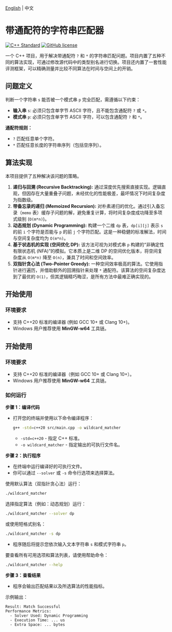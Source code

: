 [English](README.md) | 中文

# 带通配符的字符串匹配器

[![C++ Standard](https://img.shields.io/badge/standard-20%2B-blue?style=flat&logo=cplusplus)](https://isocpp.org/std/status)
[![GitHub license](https://img.shields.io/github/license/suzato/wildcard-matcher)](LICENSE)

一个 C++ 项目，用于解决带通配符 `?` 和 `*` 的字符串匹配问题。项目内置了五种不同的算法实现，可通过修改源代码中的类型别名进行切换。项目还内置了一套性能评测框架，可以精确测量并比较不同算法在时间与空间上的开销。

## 问题定义

判断一个字符串 `s` 能否被一个模式串 `p` 完全匹配，需遵循以下约束：

- **输入串** `s`: 必须只包含单字节 ASCII 字符，且不能包含通配符 `?` 或 `*`。
- **模式串** `p`: 必须只包含单字节 ASCII 字符，可以包含通配符 `?` 和 `*`。

**通配符规则：**

- `?` 匹配任意单个字符。
- `*` 匹配任意长度的字符串序列（包括空序列）。

## 算法实现

本项目提供了五种解决该问题的策略。

1.  **递归与回溯 (Recursive Backtracking):** 通过深度优先搜索直接实现。逻辑直观，但因存在大量重叠子问题，未经优化的性能极差，最坏情况下时间复杂度为指数级。
2.  **带备忘录的递归 (Memoized Recursion):** 对朴素递归的优化。通过引入备忘录（`memo` 表）缓存子问题的解，避免重复计算，将时间复杂度成功降至多项式级别 (`O(m*n)`)。
3.  **动态规划 (Dynamic Programming):** 构建一个二维 `dp` 表，`dp[i][j]` 表示 `s` 的前 `i` 个字符是否能与 `p` 的前 `j` 个字符匹配。这是一种稳健的标准解法，时间与空间复杂度均为 `O(m*n)`。
4.  **基于状态机的实现 (空间优化 DP):** 该方法可视为对模式串 `p` 构建的“非确定性有限状态机 (NFA)”的模拟。它本质上是二维 DP 的空间优化版本，将空间复杂度从 `O(m*n)` 降至 `O(n)`，兼具了时间和空间效率。
5.  **双指针贪心法 (Two-Pointer Greedy):** 一种空间效率极高的算法。它使用指针进行遍历，并借助额外的回溯指针来处理 `*` 通配符。该算法的空间复杂度达到了最优的 `O(1)`，但其逻辑精巧晦涩，是所有方法中最难正确实现的。

## 开始使用

### 环境要求

- 支持 C++20 标准的编译器 (例如 GCC 10+ 或 Clang 10+)。
- Windows 用户推荐使用 **MinGW-w64** 工具链。

## 开始使用

### 环境要求

- 支持 C++20 标准的编译器（例如 GCC 10+ 或 Clang 10+）。
- Windows 用户推荐使用 **MinGW-w64** 工具链。

### 如何运行

**步骤 1：编译代码**

- 打开您的终端并使用以下命令编译程序：

  ```bash
  g++ -std=c++20 src/main.cpp -o wildcard_matcher
  ```

  - `-std=c++20` - 指定 C++ 标准。
  - `-o wildcard_matcher` - 指定输出的可执行文件名。

**步骤 2：执行程序**

- 在终端中运行编译好的可执行文件。
- 你可以通过 `--solver` 或 `-s` 命令行选项来选择算法。

使用默认算法（双指针贪心法）运行：

```bash
./wildcard_matcher
```

选择指定算法（例如：动态规划）运行：

```bash
./wildcard_matcher --solver dp
```

或使用短格式别名：

```bash
./wildcard_matcher -s dp
```

- 程序随后将提示您依次输入文本字符串 `s` 和模式字符串 `p`。

要查看所有可用选项和算法列表，请使用帮助命令：

```bash
./wildcard_matcher --help
```

**步骤 3：查看结果**

- 程序会输出匹配结果以及所选算法的性能指标。

示例输出：

```
Result: Match Successful
Performance Metrics:
  - Solver Used: Dynamic Programming
  - Execution Time: ... us
  - Extra Space: ... bytes
```
